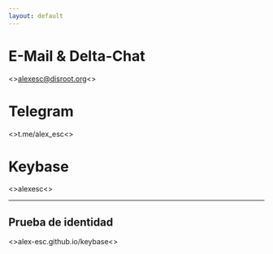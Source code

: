 ```yaml
---
layout: default
---
```



# E-Mail & Delta-Chat

<>alexesc@disroot.org<>

# Telegram

<>t.me/alex_esc<>

# Keybase

<>alexesc<>

---

## Prueba de identidad

<>alex-esc.github.io/keybase<>
